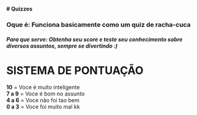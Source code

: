 **# Quizzes**

### Oque é: Funciona basicamente como um quiz de racha-cuca
##### Para que serve: Obtenha seu score e teste seu conhecimento sobre diversos assuntos, sempre se divertindo :)

# SISTEMA DE PONTUAÇÃO
**10** = Voce é muito inteligente  
**7 a 9** = Voce é bom no assunto  
**4 a 6** = Voce não foi tao bem  
**0 a 3** = Voce foi muito mal kk
